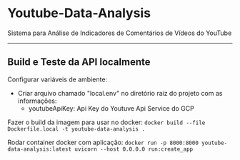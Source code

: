 # Youtube-Data-Analysis
Sistema para Análise de Indicadores de Comentários de Vídeos do YouTube

 ---

 ## Build e Teste da API localmente

Configurar variáveis de ambiente:

- Criar arquivo chamado "local.env" no diretório raiz do projeto com as informações:
  - youtubeApiKey: Api Key do Youtuve Api Service do GCP

Fazer o build da imagem para usar no docker:
`docker build --file Dockerfile.local -t youtube-data-analysis .`

Rodar container docker com aplicação:
`docker run -p 8000:8000 youtube-data-analysis:latest uvicorn --host 0.0.0.0 run:create_app`
